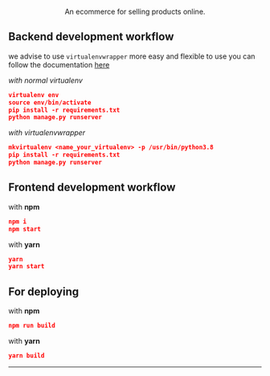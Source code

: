 <p align="center">
  An ecommerce for selling products online.
</p>

## Backend development workflow

we advise to use `virtualenvwrapper` more easy and flexible to use
you can follow the documentation [here](https://virtualenvwrapper.readthedocs.io/en/latest/)

_with normal virtualenv_

```json
virtualenv env
source env/bin/activate
pip install -r requirements.txt
python manage.py runserver
```

_with virtualenvwrapper_

```json
mkvirtualenv <name_your_virtualenv> -p /usr/bin/python3.8
pip install -r requirements.txt
python manage.py runserver
```

## Frontend development workflow

with **npm**

```json
npm i
npm start
```

with **yarn**

```json
yarn
yarn start
```

## For deploying

with **npm**

```json
npm run build
```

with **yarn**

```json
yarn build
```

---
